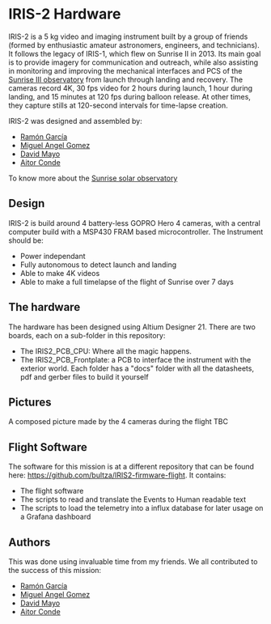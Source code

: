 # IRIS-2 Hardware
IRIS-2 is a 5 kg video and imaging instrument built by a group of friends (formed by enthusiastic amateur astronomers, engineers, and technicians). It follows the legacy of IRIS-1, which flew on Sunrise II in 2013. Its main goal is to provide imagery for communication and outreach, while also assisting in monitoring and improving the mechanical interfaces and PCS of the [Sunrise III observatory](https://www.mps.mpg.de/solar-physics/sunrise) from launch through landing and recovery. The cameras record 4K, 30 fps video for 2 hours during launch, 1 hour during landing, and 15 minutes at 120 fps during balloon release. At other times, they capture stills at 120-second intervals for time-lapse creation.

IRIS-2 was designed and assembled by:
* [Ramón García](https://github.com/rgalarcia/)
* [Miguel Angel Gomez](https://x.com/haploretro)
* [David Mayo](https://github.com/dmay0/)
* [Aitor Conde](https://github.com/bultza/)

To know more about the [Sunrise solar observatory](https://www.mps.mpg.de/solar-physics/sunrise)

## Design
IRIS-2 is build around 4 battery-less GOPRO Hero 4 cameras, with a central computer build with a MSP430 FRAM based microcontroller. The Instrument should be:
* Power independant
* Fully autonomous to detect launch and landing
* Able to make 4K videos
* Able to make a full timelapse of the flight of Sunrise over 7 days

## The hardware
The hardware has been designed using Altium Designer 21. There are two boards, each on a sub-folder in this repository:
* The IRIS2_PCB_CPU: Where all the magic happens.
* The IRIS2_PCB_Frontplate: a PCB to interface the instrument with the exterior world.
Each folder has a "docs" folder with all the datasheets, pdf and gerber files to build it yourself

## Pictures
A composed picture made by the 4 cameras during the flight
TBC

## Flight Software
The software for this mission is at a different repository that can be found here: https://github.com/bultza/IRIS2-firmware-flight. It contains:
* The flight software
* The scripts to read and translate the Events to Human readable text
* The scripts to load the telemetry into a influx database for later usage on a Grafana dashboard 


## Authors
This was done using invaluable time from my friends. We all contributed to the success of this mission:
* [Ramón García](https://github.com/rgalarcia/)
* [Miguel Angel Gomez](https://x.com/haploretro)
* [David Mayo](https://github.com/dmay0/)
* [Aitor Conde](https://github.com/bultza/)
  
